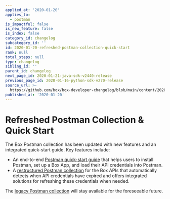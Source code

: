 ```yaml
---
applied_at: '2020-01-20'
applies_to:
  - postman
is_impactful: false
is_new_feature: false
is_index: false
category_id: changelog
subcategory_id: ''
id: 2020-01-20-refreshed-postman-collection-quick-start
rank: null
total_steps: null
type: changelog
sibling_id: ''
parent_id: changelog
next_page_id: 2020-01-21-java-sdk-v2440-release
previous_page_id: 2020-01-16-python-sdk-v270-release
source_url: >-
  https://github.com/box/box-developer-changelog/blob/main/content/2020/01-20-refreshed-postman-collection-quick-start.md
published_at: '2020-01-20'
---
```

# Refreshed Postman Collection & Quick Start

The Box Postman collection has been updated with new features and an integrated
quick-start guide. Key features include:

* An end-to-end [Postman quick-start guide][postman-quick-start-guide] that
  helps users to install Postman, set up a Box App, and load their API
  credentials into Postman.
* A [restructured Postman collection][postman-collection] for the Box APIs that
  automatically detects when API credentials have expired and offers integrated
  solutions for refreshing these credentials when needed.

The [legacy Postman collection][legacy-postman-collection] will stay available
for the foreseeable future.

[postman-quick-start-guide]: g://tooling/postman/quick-start

[postman-collection]: g://tooling/postman/install

[legacy-postman-collection]: g://tooling/postman/legacy
